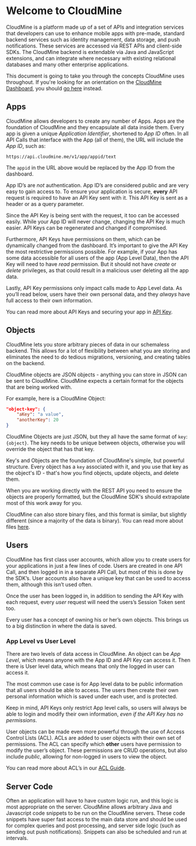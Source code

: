 # Welcome to CloudMine

CloudMine is a platform made up of a set of APIs and integration services that developers can use to enhance mobile apps with pre-made, standard backend services such as identity management, data storage, and push notifications. These services are accessed via REST APIs and client-side SDKs. The CloudMine backend is extendable via Java and JavaScript extensions, and can integrate where necessary with existing relational databases and many other enterprise applications.

This document is going to take you through the concepts CloudMine uses throughout. If you're looking for an orientation on the [CloudMine Dashboard](/dashboard), you should [go here](#/guides#dashboard) instead.

## Apps ##
CloudMine allows developers to create any number of Apps. Apps are the foundation of CloudMine and they encapsulate all data inside them. Every app is given a unique *Application Identifier*, shortened to *App ID* often. In all API Calls that interface with the App (all of them), the URL will include the *App ID*, such as:

```http
https://api.cloudmine.me/v1/app/appid/text
```

The `appid` in the URL above would be replaced by the App ID from the dashboard.

App ID’s are *not* authentication. App ID’s are considered public and are very easy to gain access to. To ensure your application is secure, **every** API request is required to have an API Key sent with it. This API Key is sent as a header or as a query parameter.

Since the API Key is being sent with the request, it too can be accessed easily. While your App ID will never change, changing the API Key is much easier. API Keys can be regenerated and changed if compromised.

Furthermore, API Keys have permissions on them, which can be dynamically changed from the dashboard. It’s important to give the API Key the most restrictive permissions possible. For example, if your App has some data accessible for all users of the app (App Level Data), then the API Key will need to have *read* permission. But it should not have *create* or *delete* privileges, as that could result in a malicious user deleting all the app data.

Lastly, API Key permissions only impact calls made to App Level data. As you’ll read below, users have their own personal data, and they *always* have full access to their own information.

You can read more about API Keys and securing your app in [API Key](#/data_security).

## Objects ##

CloudMine lets you store arbitrary pieces of data in our schemaless backend. This allows for a lot of flexibility between what you are storing and eliminates the need to do tedious migrations, versioning, and creating tables on the backend.

CloudMine objects are JSON objects - anything you can store in JSON can be sent to CloudMine. CloudMine expects a certain format for the objects that are being worked with.

For example, here is a CloudMine Object:

```json
"object-key": {
	"aKey": "a value",
	"anotherKey": 20
}
```

CloudMine Objects are just JSON, but they all have the same format of `key`:`{object}`. The key needs to be unique between objects, otherwise you will override the object that has that key.

Key's and Objects are the foundation of CloudMine's simple, but powerful structure. Every object has a `key` associated with it, and you use that key as the object's ID - that's how you find objects, update objects, and delete them.

When you are working directly with the REST API you need to ensure the objects are properly formatted, but the CloudMine SDK's should extrapolate most of this work away for you.

CloudMine can also store binary files, and this format is similar, but slightly different (since a majority of the data is binary). You can read more about files [here](#/rest_api#upload-new-or-replace-file).

## Users ##
CloudMine has first class user accounts, which allow you to create users for your applications in just a few lines of code. Users are created in one API Call, and then logged in in a separate API Call, but most of this is done by the SDK’s. User accounts also have a unique key that can be used to access them, although this isn’t used often.

Once the user has been logged in, in addition to sending the API Key with each request, every *user* request will need the users’s Session Token sent too.

Every user has a concept of owning his or her’s own objects. This brings us to a big distinction in where the data is saved.

### App Level vs User Level ###
There are two levels of data access in CloudMine. An object can be *App Level*, which means anyone with the App ID and API Key can access it. Then there is User level data, which means that only the logged in user can access it.

The most common use case is for App level data to be public information that all users should be able to access. The users then create their own personal information which is saved under each user, and is protected.

Keep in mind, API Keys only restrict App level calls, so users will always be able to login and modify their own information, *even if the API Key has no permissions*.

User objects can be made even more powerful through the use of Access Control Lists (ACL). ACLs are added to user objects with their own set of permissions. The ACL can specify which **other** users have permission to modify the user’s object. These permissions are CRUD operations, but also include *public*, allowing for non-logged in users to view the object.

You can read more about ACL’s in our [ACL Guide](#/rest_api#user-data-security).

## Server Code ##
Often an application will have to have custom logic run, and this logic is most appropriate on the server. CloudMine allows arbitrary Java and Javascript code snippets to be run on the CloudMine servers. These code snippets have super fast access to the main data store and should be used for complex queries and post processing, and server side logic (such as sending out push notifications). Snippets can also be scheduled and run at intervals.
